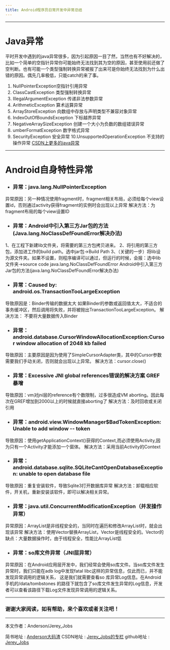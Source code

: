 ```yaml
---
title: Android程序员日常开发中异常总结
---
```

 ----------
  # **Java异常**
 平时开发中遇到的java异常很多，因为引起原因一目了然，当然也有不好解决的，比如一个简单的空指针异常你可能始终无法找到其为空的原因，甚至使用前还做了空判断。也有可能一个类型强制转换异常被报了出来可是你始终无法找到为什么出错的原因。偶先几率极低，只能catch的来了事。
 
 1. NullPointerException空指针引用异常
 2. ClassCastException 类型强制转换异常
 3. IllegalArgumentException 传递非法参数异常
 4. ArithmeticException 算术运算异常
 5. ArrayStoreException 向数组中存放与声明类型不兼容对象异常
 6. IndexOutOfBoundsException 下标越界异常
 7. NegativeArraySizeException 创建一个大小为负数的数组错误异常
 8. umberFormatException 数字格式异常
 9. SecurityException 安全异常
 10.UnsupportedOperationException 不支持的操作异常
[CSDN上更多的java异常][1]

 ----------
 # **Android自身特性异常**
 - ### 异常：java.lang.NullPointerException
 异常原因：另一种情况使用fragment时，fragment相关布局，必须给每个view设置id，否则通过activity获得fragment的实例时会出现以上异常
 解决方法：为fragment布局的每个view设置ID

 - ### 异常：Android中引入第三方Jar包的方法(Java.lang.NoClassDefFoundError解决办法)
1、在工程下新建lib文件夹，将需要的第三方包拷贝进来。
2、将引用的第三方包，添加进工作的build path。选中jar包->Build Path
3、（关键的一步）将lib设为源文件夹。如果不设置，则程序编译可以通过，但运行的时候，会报：选中lib文件夹->source code
java.lang.NoClassDefFoundError
Android中引入第三方Jar包的方法(java.lang.NoClassDefFoundError解决办法)
 
 - ### 异常：Caused by: android.os.TransactionTooLargeException
导致原因是：Binder传输的数据太大
如果Binder的参数或返回值太大，不适合的事务缓冲区，然后调用将失败，并将被抛出TransactionTooLargeException。
解决方法：
不要将大量数据传入Binder
 
 - ### 异常：android.database.CursorWindowAllocationException:Cursor window allocation of 2048 kb failed
导致原因：主要原因是因为使用了SimpleCursorAdapter类，其中的Cursor参数需要我们手动关闭，否则就会出现以上异常。
解决方法：cursor.close()
 
 - ### 异常：Excessive JNI global references错误的解决方案  GREF暴增
导致原因：vm对jni层的reference有个数限制，过多很造成VM aborting。因此每次在GREF增加到2000以上的时候就直接aborting了
 解决方法：及时回收或关闭引用
 
 
 - ### 异常：android.view.WindowManager$BadTokenException: Unable to add window -- token 
导致原因：使用getApplicationContext()获得的Context,而必须使用Activity,因为只有一个Activity才能添加一个窗体。
解决方法：采用当前Activity的Context
 
 - ### 异常：android.database.sqlite.SQLiteCantOpenDatabaseException: unable to open database file
导致原因：重复安装软件，导致Sqlite3打开数据库异常
解决方法：卸载相应软件，开关机，重新安装该软件，即可以解决相关异常。
 
 - ### 异常：java.util.ConcurrentModificationException（并发操作异常）
 异常原因：ArrayList是非线程安全的，当同时在遍历和修改ArrayList时，就会出现该异常
解决方法：使用Vector替换ArrayList，Vector是线程安全的。Vector的缺点：大量数据操作时，由于线程安全，性能比ArrayList低

 - ### 异常：so库文件异常（JNI层异常）
异常原因：在Android应用层开发中，我们经常会使用so库文件。当so库文件发生异常时，我们只能在adb log中发现fatal libc这样的异常信息，仅此而已，并不能发现异常调用的逻辑关系， 这是我们就需要查看so 库异常Log信息。在Android手机的/data/tombstones 的路径下就包含了so库文件发生异常的Log信息，开发者可以查看该路径下载Log文件发现异常调用的逻辑关系。

 ----------
 ### 谢谢大家阅读，如有帮助，来个喜欢或者关注吧！

 ----------
 本文作者：Anderson/Jerey_Jobs

 简书地址   :  [Anderson大码渣][2]
 CSDN地址   :  [Jerey_Jobs的专栏][3]
 github地址 :  [Jerey_Jobs][4]
 


  [1]: http://blog.csdn.net/qq635785620/article/details/7781026
  [2]: http://www.jianshu.com/users/016a5ba708a0/latest_articles
  [3]: http://blog.csdn.net/jerey_jobs
  [4]: https://github.com/Jerey-Jobs